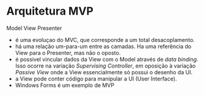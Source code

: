 # Arquitetura MVP

Model View Presenter

- é uma evoluçao do MVC, que corresponde a um total desacoplamento.
- há uma relação um-para-um entre as camadas. Ha uma referência do View para o Presenter, mas não o oposto.
- é possivel vincular dados da View com o Model através de _data binding_. Isso ocorre na variação _Supervising Controller_, em oposição à variação _Passive View_ onde a View essencialmente só possui o desenho da UI.
- a View pode conter código para manipular a UI (User Interface).
- Windows Forms é um exemplo de MVP
